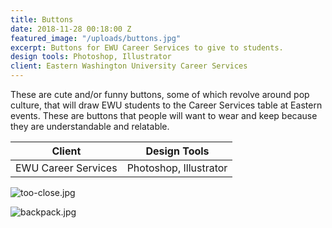 ```yaml
---
title: Buttons
date: 2018-11-28 00:18:00 Z
featured_image: "/uploads/buttons.jpg"
excerpt: Buttons for EWU Career Services to give to students.
design tools: Photoshop, Illustrator
client: Eastern Washington University Career Services
---
```


These are cute and/or funny buttons, some of which revolve around pop culture, that will draw EWU students to the Career Services table at Eastern events. These are buttons that people will want to wear and keep because they are understandable and relatable.

| Client                 | Design Tools           |
|------------------------|------------------------|
| EWU Career Services    | Photoshop, Illustrator |

![too-close.jpg](/uploads/too-close.jpg)

![backpack.jpg](/uploads/backpack.jpg)
